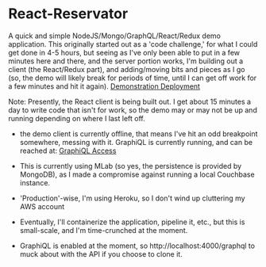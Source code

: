 # React-Reservator

A quick and simple NodeJS/Mongo/GraphQL/React/Redux demo application.
This originally started out as a 'code challenge,' for what I could get done in 4-5 hours, but seeing as I've only been able to put in a few minutes here and there, and the server portion works, I'm building out a client (the React/Redux part), and adding/moving bits and pieces as I go (so, the demo will likely break for periods of time, until I can get off work for a few minutes and hit it again).
[Demonstration Deployment](https://blooming-caverns-52502.herokuapp.com/)

Note: Presently, the React client is being built out. I get about 15 minutes a day to write code that isn't for work, so the demo may or may not be up and running depending on where I last left off. 

- the demo client is currently offline, that means I've hit an odd breakpoint somewhere, messing with it. GraphiQL is currently running, and can be reached at:
[GraphiQL Access](https://blooming-caverns-52502.herokuapp.com/)

- This is currently using MLab (so yes, the persistence is provided by MongoDB), as I made a compromise against running a local Couchbase instance.

- 'Production'-wise, I'm using Heroku, so I don't wind up cluttering my AWS account

- Eventually, I'll containerize the application, pipeline it, etc., but this is small-scale, and I'm time-crunched at the moment.

- GraphiQL is enabled at the moment, so http://localhost:4000/graphql to muck about with the API if you choose to clone it.
